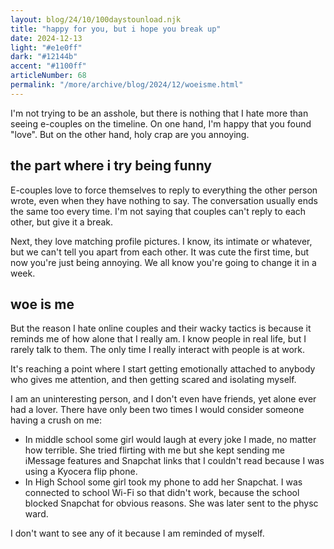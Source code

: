 ```yaml
---
layout: blog/24/10/100daystounload.njk
title: "happy for you, but i hope you break up"
date: 2024-12-13
light: "#e1e0ff"
dark: "#12144b"
accent: "#1100ff"
articleNumber: 68
permalink: "/more/archive/blog/2024/12/woeisme.html"
---
```

I'm not trying to be an asshole, but there is nothing that I hate more than seeing e-couples on the timeline. On one hand, I'm happy that you found "love". But on the other hand, holy crap are you annoying.

## the part where i try being funny

E-couples love to force themselves to reply to everything the other person wrote, even when they have nothing to say. The conversation usually ends the same too every time. I'm not saying that couples can't reply to each other, but give it a break.

Next, they love matching profile pictures. I know, its intimate or whatever, but we can't tell you apart from each other. It was cute the first time, but now you're just being annoying. We all know you're going to change it in a week.

## woe is me

But the reason I hate online couples and their wacky tactics is because it reminds me of how alone that I really am. I know people in real life, but I rarely talk to them. The only time I really interact with people is at work.

It's reaching a point where I start getting emotionally attached to anybody who gives me attention, and then getting scared and isolating myself.

I am an uninteresting person, and I don't even have friends, yet alone ever had a lover. There have only been two times I would consider someone having a crush on me:

- In middle school some girl would laugh at every joke I made, no matter how terrible. She tried flirting with me but she kept sending me iMessage features and Snapchat links that I couldn't read because I was using a Kyocera flip phone.
- In High School some girl took my phone to add her Snapchat. I was connected to school Wi-Fi so that didn't work, because the school blocked Snapchat for obvious reasons. She was later sent to the physc ward.

I don't want to see any of it because I am reminded of myself.